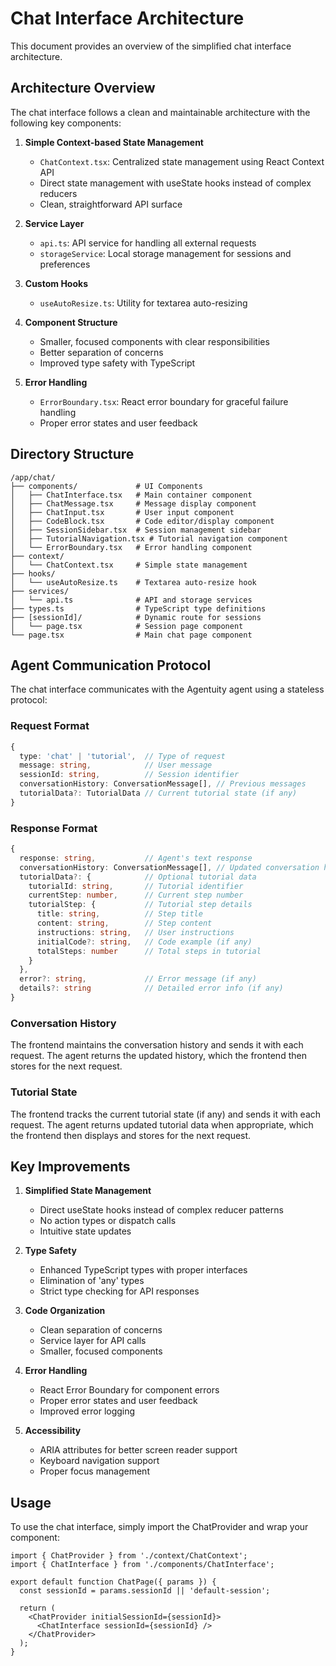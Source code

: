 # Chat Interface Architecture

This document provides an overview of the simplified chat interface architecture.

## Architecture Overview

The chat interface follows a clean and maintainable architecture with the following key components:

1. **Simple Context-based State Management**
   - `ChatContext.tsx`: Centralized state management using React Context API
   - Direct state management with useState hooks instead of complex reducers
   - Clean, straightforward API surface

2. **Service Layer**
   - `api.ts`: API service for handling all external requests
   - `storageService`: Local storage management for sessions and preferences

3. **Custom Hooks**
   - `useAutoResize.ts`: Utility for textarea auto-resizing

4. **Component Structure**
   - Smaller, focused components with clear responsibilities
   - Better separation of concerns
   - Improved type safety with TypeScript

5. **Error Handling**
   - `ErrorBoundary.tsx`: React error boundary for graceful failure handling
   - Proper error states and user feedback

## Directory Structure

```
/app/chat/
├── components/             # UI Components
│   ├── ChatInterface.tsx   # Main container component
│   ├── ChatMessage.tsx     # Message display component
│   ├── ChatInput.tsx       # User input component
│   ├── CodeBlock.tsx       # Code editor/display component
│   ├── SessionSidebar.tsx  # Session management sidebar
│   ├── TutorialNavigation.tsx # Tutorial navigation component
│   └── ErrorBoundary.tsx   # Error handling component
├── context/
│   └── ChatContext.tsx     # Simple state management
├── hooks/
│   └── useAutoResize.ts    # Textarea auto-resize hook
├── services/
│   └── api.ts              # API and storage services
├── types.ts                # TypeScript type definitions
├── [sessionId]/            # Dynamic route for sessions
│   └── page.tsx            # Session page component
└── page.tsx                # Main chat page component
```

## Agent Communication Protocol

The chat interface communicates with the Agentuity agent using a stateless protocol:

### Request Format

```typescript
{
  type: 'chat' | 'tutorial',  // Type of request
  message: string,            // User message
  sessionId: string,          // Session identifier
  conversationHistory: ConversationMessage[], // Previous messages
  tutorialData?: TutorialData // Current tutorial state (if any)
}
```

### Response Format

```typescript
{
  response: string,           // Agent's text response
  conversationHistory: ConversationMessage[], // Updated conversation history
  tutorialData?: {            // Optional tutorial data
    tutorialId: string,       // Tutorial identifier
    currentStep: number,      // Current step number
    tutorialStep: {           // Tutorial step details
      title: string,          // Step title
      content: string,        // Step content
      instructions: string,   // User instructions
      initialCode?: string,   // Code example (if any)
      totalSteps: number      // Total steps in tutorial
    }
  },
  error?: string,             // Error message (if any)
  details?: string            // Detailed error info (if any)
}
```

### Conversation History

The frontend maintains the conversation history and sends it with each request. The agent returns the updated history, which the frontend then stores for the next request.

### Tutorial State

The frontend tracks the current tutorial state (if any) and sends it with each request. The agent returns updated tutorial data when appropriate, which the frontend then displays and stores for the next request.

## Key Improvements

1. **Simplified State Management**
   - Direct useState hooks instead of complex reducer patterns
   - No action types or dispatch calls
   - Intuitive state updates

2. **Type Safety**
   - Enhanced TypeScript types with proper interfaces
   - Elimination of 'any' types
   - Strict type checking for API responses

3. **Code Organization**
   - Clean separation of concerns
   - Service layer for API calls
   - Smaller, focused components

4. **Error Handling**
   - React Error Boundary for component errors
   - Proper error states and user feedback
   - Improved error logging

5. **Accessibility**
   - ARIA attributes for better screen reader support
   - Keyboard navigation support
   - Proper focus management

## Usage

To use the chat interface, simply import the ChatProvider and wrap your component:

```tsx
import { ChatProvider } from './context/ChatContext';
import { ChatInterface } from './components/ChatInterface';

export default function ChatPage({ params }) {
  const sessionId = params.sessionId || 'default-session';
  
  return (
    <ChatProvider initialSessionId={sessionId}>
      <ChatInterface sessionId={sessionId} />
    </ChatProvider>
  );
}
``` 